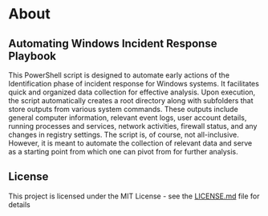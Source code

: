 # About

## Automating Windows Incident Response Playbook
This PowerShell script is designed to automate early actions of the Identification phase of incident response for Windows systems. It facilitates quick and organized data collection for effective analysis. Upon execution, the script automatically creates a root directory along with subfolders that store outputs from various system commands. These outputs include general computer information, relevant event logs, user account details, running processes and services, network activities, firewall status, and any changes in registry settings. The script is, of course, not all-inclusive. However, it is meant to automate the collection of relevant data and serve as a starting point from which one can pivot from for further analysis.

## License
This project is licensed under the MIT License - see the [LICENSE.md](https://github.com/DaveRoppo/Cyber-Security/blob/main/LICENSE) file for details

